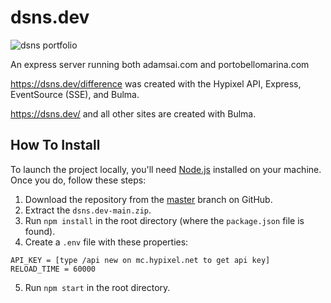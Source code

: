 # dsns.dev

![dsns portfolio](https://github.com/dsnsgithub/dsns.dev/blob/main/portfolio.png?raw=true)

An express server running both adamsai.com and portobellomarina.com

https://dsns.dev/difference was created with the Hypixel API, Express, EventSource (SSE), and Bulma.

https://dsns.dev/ and all other sites are created with Bulma.


## How To Install

To launch the project locally, you'll need [Node.js](https://nodejs.org/en/) installed on your machine. Once you do, follow these steps:
1. Download the repository from the [master](https://github.com/dsnsgithub/dsns.dev) branch on GitHub.
2. Extract the `dsns.dev-main.zip`.
3. Run `npm install` in the root directory (where the `package.json` file is found).
4. Create a `.env` file with these properties:
```
API_KEY = [type /api new on mc.hypixel.net to get api key]
RELOAD_TIME = 60000
```
5. Run `npm start` in the root directory.
